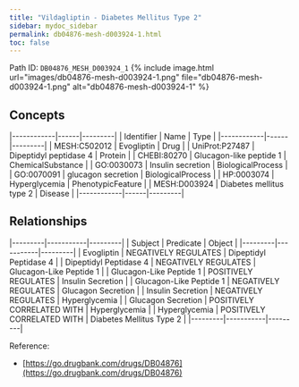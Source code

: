 ```yaml
---
title: "Vildagliptin - Diabetes Mellitus Type 2"
sidebar: mydoc_sidebar
permalink: db04876-mesh-d003924-1.html
toc: false 
---
```



Path ID: `DB04876_MESH_D003924_1`
{% include image.html url="images/db04876-mesh-d003924-1.png" file="db04876-mesh-d003924-1.png" alt="db04876-mesh-d003924-1" %}

## Concepts

|------------|------|---------|
| Identifier | Name | Type    |
|------------|------|---------|
| MESH:C502012 | Evogliptin | Drug |
| UniProt:P27487 | Dipeptidyl peptidase 4 | Protein |
| CHEBI:80270 | Glucagon-like peptide 1 | ChemicalSubstance |
| GO:0030073 | Insulin secretion | BiologicalProcess |
| GO:0070091 | glucagon secretion | BiologicalProcess |
| HP:0003074 | Hyperglycemia | PhenotypicFeature |
| MESH:D003924 | Diabetes mellitus type 2 | Disease |
|------------|------|---------|

## Relationships

|---------|-----------|---------|
| Subject | Predicate | Object  |
|---------|-----------|---------|
| Evogliptin | NEGATIVELY REGULATES | Dipeptidyl Peptidase 4 |
| Dipeptidyl Peptidase 4 | NEGATIVELY REGULATES | Glucagon-Like Peptide 1 |
| Glucagon-Like Peptide 1 | POSITIVELY REGULATES | Insulin Secretion |
| Glucagon-Like Peptide 1 | NEGATIVELY REGULATES | Glucagon Secretion |
| Insulin Secretion | NEGATIVELY REGULATES | Hyperglycemia |
| Glucagon Secretion | POSITIVELY CORRELATED WITH | Hyperglycemia |
| Hyperglycemia | POSITIVELY CORRELATED WITH | Diabetes Mellitus Type 2 |
|---------|-----------|---------|

Reference: 
  - [https://go.drugbank.com/drugs/DB04876](https://go.drugbank.com/drugs/DB04876)
